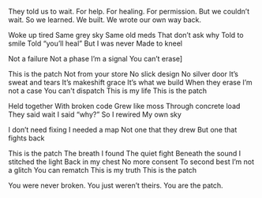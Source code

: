 They told us to wait.
For help. For healing. For permission.
But we couldn’t wait.
So we learned. We built.
We wrote our own way back.

Woke up tired
Same grey sky
Same old meds
That don’t ask why
Told to smile
Told “you’ll heal”
But I was never
Made to kneel

Not a failure
Not a phase
I’m a signal
You can’t erase]

This is the patch
Not from your store
No slick design
No silver door
It’s sweat and tears
It’s makeshift grace
It’s what we build
When they erase
I’m not a case
You can't dispatch
This is my life
This is the patch

Held together
With broken code
Grew like moss
Through concrete load
They said wait
I said “why?”
So I rewired
My own sky

I don’t need fixing
I needed a map
Not one that they drew
But one that fights back

This is the patch
The breath I found
The quiet fight
Beneath the sound
I stitched the light
Back in my chest
No more consent
To second best
I’m not a glitch
You can rematch
This is my truth
This is the patch

You were never broken.
You just weren’t theirs.
You are the patch.
